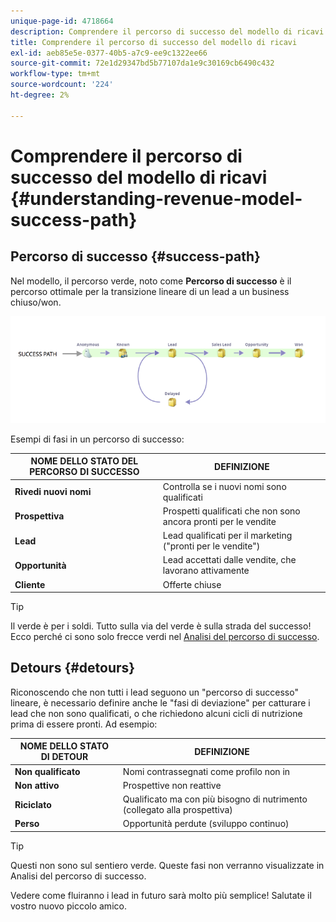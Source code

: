 ```yaml
---
unique-page-id: 4718664
description: Comprendere il percorso di successo del modello di ricavi - Documenti Marketo - Documentazione del prodotto
title: Comprendere il percorso di successo del modello di ricavi
exl-id: aeb85e5e-0377-40b5-a7c9-ee9c1322ee66
source-git-commit: 72e1d29347bd5b77107da1e9c30169cb6490c432
workflow-type: tm+mt
source-wordcount: '224'
ht-degree: 2%

---
```


# Comprendere il percorso di successo del modello di ricavi {#understanding-revenue-model-success-path}

## Percorso di successo {#success-path}

Nel modello, il percorso verde, noto come **Percorso di successo** è il percorso ottimale per la transizione lineare di un lead a un business chiuso/won.

![--](assets/image2015-6-12-17-3a12-3a18.png)

Esempi di fasi in un percorso di successo:

| **NOME DELLO STATO DEL PERCORSO DI SUCCESSO** | **DEFINIZIONE** |
|---|---|
| **Rivedi nuovi nomi** | Controlla se i nuovi nomi sono qualificati |
| **Prospettiva** | Prospetti qualificati che non sono ancora pronti per le vendite |
| **Lead** | Lead qualificati per il marketing (&quot;pronti per le vendite&quot;) |
| **Opportunità** | Lead accettati dalle vendite, che lavorano attivamente |
| **Cliente** | Offerte chiuse |

>[!TIP]
>
>Il verde è per i soldi. Tutto sulla via del verde è sulla strada del successo! Ecco perché ci sono solo frecce verdi nel [Analisi del percorso di successo](using-the-success-path-analyzer.md).

## Detours {#detours}

Riconoscendo che non tutti i lead seguono un &quot;percorso di successo&quot; lineare, è necessario definire anche le &quot;fasi di deviazione&quot; per catturare i lead che non sono qualificati, o che richiedono alcuni cicli di nutrizione prima di essere pronti. Ad esempio:

| **NOME DELLO STATO DI DETOUR** | **DEFINIZIONE** |
|---|---|
| **Non qualificato** | Nomi contrassegnati come profilo non in |
| **Non attivo** | Prospettive non reattive |
| **Riciclato** | Qualificato ma con più bisogno di nutrimento (collegato alla prospettiva) |
| **Perso** | Opportunità perdute (sviluppo continuo) |

>[!TIP]
>
>Questi non sono sul sentiero verde. Queste fasi non verranno visualizzate in Analisi del percorso di successo.

Vedere come fluiranno i lead in futuro sarà molto più semplice! Salutate il vostro nuovo piccolo amico.
